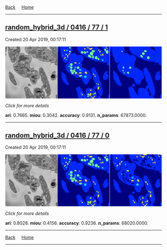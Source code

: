 
[Back](..)&nbsp;&nbsp;&nbsp;&nbsp;&nbsp;[Home](https://leapmanlab.github.io/snapshots)

---

<div class="summary"><a href="1"><h2>random_hybrid_3d / 0416 / 77 / 1</h2></a><p>Created 20 Apr 2019, 00:17:11
</p><a href="1"><img src="1/media/summary.png" align="center"></a><p>
<i>Click for more details</i>
</p></div>

**ari**: 0.7665. **miou**: 0.3042. **accuracy**: 0.9131. **n_params**: 67873.0000. 

---

<div class="summary"><a href="0"><h2>random_hybrid_3d / 0416 / 77 / 0</h2></a><p>Created 20 Apr 2019, 00:17:11
</p><a href="0"><img src="0/media/summary.png" align="center"></a><p>
<i>Click for more details</i>
</p></div>

**ari**: 0.8028. **miou**: 0.4156. **accuracy**: 0.9236. **n_params**: 68020.0000. 

---

[Back](..)&nbsp;&nbsp;&nbsp;&nbsp;&nbsp;[Home](https://leapmanlab.github.io/snapshots)

---